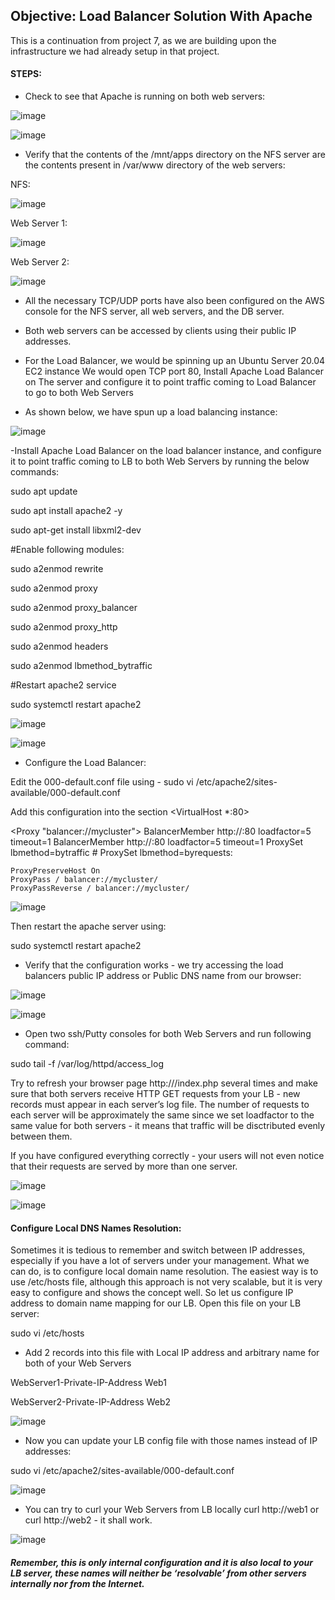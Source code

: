 ## Objective: Load Balancer Solution With Apache

This is a continuation from project 7, as we are building upon the infrastructure we had already setup in that project.

#### STEPS:

- Check to see that Apache is running on both web servers:

![image](https://user-images.githubusercontent.com/40290711/128846003-bd8fc5cf-dc53-426c-9725-685e2cf26dac.png)

![image](https://user-images.githubusercontent.com/40290711/128846391-de4d86b3-77ac-497a-8c35-fa4f5cdfc28a.png)

- Verify that the contents of the /mnt/apps directory on the NFS server are the contents present in /var/www directory of the web servers:

NFS:

![image](https://user-images.githubusercontent.com/40290711/128846513-127fbdd6-9572-42d8-b1c7-ecaa795c31a3.png)

Web Server 1:

![image](https://user-images.githubusercontent.com/40290711/128846604-f827b7c8-426c-4f0e-8465-10aa9ac13acd.png)

Web Server 2:

![image](https://user-images.githubusercontent.com/40290711/128846708-8ecf1223-896a-453a-a9e0-e01cf80c9cfe.png)

* All the necessary TCP/UDP ports have also been configured on the AWS console for the NFS server, all web servers, and the DB server.

* Both web servers can be accessed by clients using their public IP addresses.

* For the Load Balancer, we would be spinning up an Ubuntu Server 20.04 EC2 instance We would open TCP port 80, Install Apache Load Balancer on The server and configure it to point traffic coming to Load Balancer to go to both Web Servers

* As shown below, we have spun up a load balancing instance:

![image](https://user-images.githubusercontent.com/40290711/128847033-4152c1f9-774e-42c1-a005-a504c6498cf6.png)

-Install Apache Load Balancer on the load balancer instance, and configure it to point traffic coming to LB to both Web Servers by running the below commands: 

sudo apt update

sudo apt install apache2 -y

sudo apt-get install libxml2-dev

#Enable following modules:

sudo a2enmod rewrite

sudo a2enmod proxy

sudo a2enmod proxy_balancer

sudo a2enmod proxy_http

sudo a2enmod headers

sudo a2enmod lbmethod_bytraffic

#Restart apache2 service

sudo systemctl restart apache2

![image](https://user-images.githubusercontent.com/40290711/128848347-5a7e8ea6-7584-48b2-ba10-c6946ed169f4.png)

![image](https://user-images.githubusercontent.com/40290711/128848391-66e25140-6804-4a86-b7f2-42b829052ac6.png)

- Configure the Load Balancer:

Edit the 000-default.conf file using - sudo vi /etc/apache2/sites-available/000-default.conf

Add this configuration into the section <VirtualHost *:80>

<Proxy "balancer://mycluster"> BalancerMember http://:80 loadfactor=5 timeout=1 BalancerMember http://:80 loadfactor=5 timeout=1 ProxySet lbmethod=bytraffic # ProxySet lbmethod=byrequests:

    ProxyPreserveHost On
    ProxyPass / balancer://mycluster/
    ProxyPassReverse / balancer://mycluster/


![image](https://user-images.githubusercontent.com/40290711/128848718-44d04af9-7a2c-4eea-b6ea-633474153a09.png)

Then restart the apache server using:

sudo systemctl restart apache2

- Verify that the configuration works - we try accessing the load balancers public IP address or Public DNS name from our browser:

![image](https://user-images.githubusercontent.com/40290711/128848880-6f3528ad-d246-4827-b305-72f2fbb5d33b.png)


![image](https://user-images.githubusercontent.com/40290711/128848910-af54cc80-3ef1-40a7-be6e-c0510276f59d.png)


- Open two ssh/Putty consoles for both Web Servers and run following command:

sudo tail -f /var/log/httpd/access_log

Try to refresh your browser page http:///index.php several times and make sure that both servers receive HTTP GET requests from your LB - new records must appear in each server’s log file. The number of requests to each server will be approximately the same since we set loadfactor to the same value for both servers - it means that traffic will be disctributed evenly between them.

If you have configured everything correctly - your users will not even notice that their requests are served by more than one server.

![image](https://user-images.githubusercontent.com/40290711/128849047-18796eb6-d6e8-42e5-824f-e0c54e809e61.png)


![image](https://user-images.githubusercontent.com/40290711/128849079-62620b79-d64f-47c0-bc55-f5f9e7090ac1.png)

#### Configure Local DNS Names Resolution:

Sometimes it is tedious to remember and switch between IP addresses, especially if you have a lot of servers under your management. What we can do, is to configure local domain name resolution. The easiest way is to use /etc/hosts file, although this approach is not very scalable, but it is very easy to configure and shows the concept well. So let us configure IP address to domain name mapping for our LB.
Open this file on your LB server:

sudo vi /etc/hosts

- Add 2 records into this file with Local IP address and arbitrary name for both of your Web Servers

WebServer1-Private-IP-Address Web1

WebServer2-Private-IP-Address Web2

![image](https://user-images.githubusercontent.com/40290711/128849397-07a08835-6a0b-44e7-b934-10c69a30ce77.png)

- Now you can update your LB config file with those names instead of IP addresses:

sudo vi /etc/apache2/sites-available/000-default.conf

![image](https://user-images.githubusercontent.com/40290711/128849566-e946053b-5ce2-46aa-8fa0-744a5420eacf.png)

- You can try to curl your Web Servers from LB locally curl http://web1 or curl http://web2 - it shall work.

![image](https://user-images.githubusercontent.com/40290711/128849776-4ba41377-4141-4cba-9e1f-1903cdf38222.png)

##### Remember, this is only internal configuration and it is also local to your LB server, these names will neither be ‘resolvable’ from other servers internally nor from the Internet.
